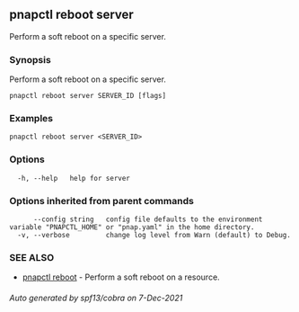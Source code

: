 ## pnapctl reboot server

Perform a soft reboot on a specific server.

### Synopsis

Perform a soft reboot on a specific server.

```
pnapctl reboot server SERVER_ID [flags]
```

### Examples

```
pnapctl reboot server <SERVER_ID>
```

### Options

```
  -h, --help   help for server
```

### Options inherited from parent commands

```
      --config string   config file defaults to the environment variable "PNAPCTL_HOME" or "pnap.yaml" in the home directory.
  -v, --verbose         change log level from Warn (default) to Debug.
```

### SEE ALSO

* [pnapctl reboot](pnapctl_reboot.md)	 - Perform a soft reboot on a resource.

###### Auto generated by spf13/cobra on 7-Dec-2021
